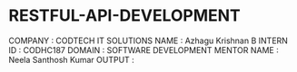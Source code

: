 # RESTFUL-API-DEVELOPMENT
COMPANY : CODTECH IT SOLUTIONS 
NAME : Azhagu Krishnan B 
INTERN ID : CODHC187 
DOMAIN : SOFTWARE DEVELOPMENT 
MENTOR NAME : Neela Santhosh Kumar 
OUTPUT : 
